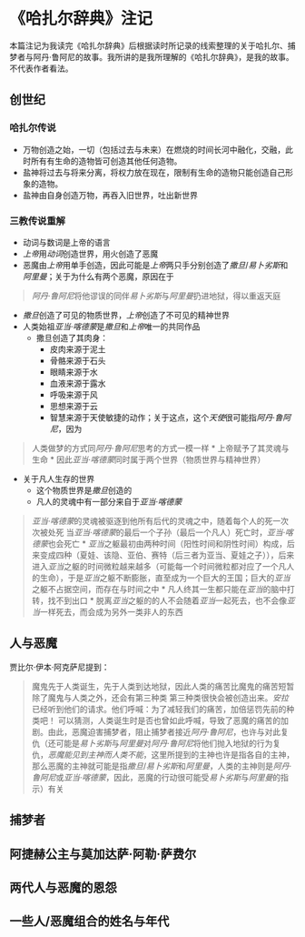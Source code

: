# 《哈扎尔辞典》注记
本篇注记为我读完《哈扎尔辞典》后根据读时所记录的线索整理的关于哈扎尔、捕梦者与阿丹·鲁阿尼的故事。我所讲的是我所理解的《哈扎尔辞典》，是我的故事。不代表作者看法。

## 创世纪
### 哈扎尔传说
+ 万物创造之始，一切（包括过去与未来）在燃烧的时间长河中融化，交融，此时所有有生命的造物皆可创造其他任何造物。
+ 盐神将过去与将来分离，将权力放在现在，限制有生命的造物只能创造自己形象的造物。
+ 盐神由自身创造万物，再吞入旧世界，吐出新世界
### 三教传说重解
+ 动词与数词是上帝的语言
+ *上帝*用*动词*创造世界，用火创造了恶魔
+ 恶魔由*上帝*用单手创造，因此可能是*上帝*两只手分别创造了*撒旦*/*易卜劣斯*和*阿里曼*；关于为什么有两个恶魔，原因在于
> *阿丹·鲁阿尼*将他谬误的同伴*易卜劣斯*与*阿里曼*扔进地狱，得以重返天庭
+ *撒旦*创造了可见的物质世界，*上帝*创造了不可见的精神世界
+ 人类始祖*亚当·喀德蒙*是*撒旦*和*上帝*唯一的共同作品
	* 撒旦创造了其肉身：
		- 皮肉来源于泥土
		- 骨骼来源于石头
		- 眼睛来源于水
		- 血液来源于露水
		- 呼吸来源于风
		- 思想来源于云
		- 智慧来源于天使敏捷的动作；关于这点，这个*天使*很可能指*阿丹·鲁阿尼*，因为
> 人类做梦的方式同*阿丹·鲁阿尼*思考的方式一模一样
	* 上帝赋予了其灵魂与生命
	* 因此*亚当·喀德蒙*同时属于两个世界（物质世界与精神世界）
+ 关于凡人生存的世界
	* 这个物质世界是*撒旦*创造的
	* 凡人的灵魂中有一部分来自于*亚当·喀德蒙*
> *亚当·喀德蒙*的灵魂被驱逐到他所有后代的灵魂之中，随着每个人的死一次次被处死
> 当*亚当·喀德蒙*的最后一个子孙（最后一个凡人）死亡时，*亚当·喀德蒙*也会死亡
	* *亚当*之躯最初由两种时间（阳性时间和阴性时间）构成，后来变成四种（夏娃、该隐、亚伯、赛特（后三者为亚当、夏娃之子）），后来进入*亚当*之躯的时间微粒越来越多（可能每一个时间微粒都对应了一个凡人的生命），于是*亚当*之躯不断膨胀，直至成为一个巨大的王国；巨大的*亚当*之躯不占据空间，而存在与时间之中
	* 凡人终其一生都只能在*亚当*的脑中打转，找不到出口
	* 脱离*亚当*之躯的的人不会随着*亚当*一起死去，也不会像*亚当*一样死去，而会成为另外一类非人的东西
## 人与恶魔
贾比尔·伊本·阿克萨尼提到：
> 魔鬼先于人类诞生，先于人类到达地狱，因此人类的痛苦比魔鬼的痛苦短暂
除了魔鬼与人类之外，还会有第三种类
> 第三种类很快会被创造出来。*安拉*已经听到他们的请求。他们呼喊：为了减轻我们的痛苦，加倍惩罚先前的种类吧！
可以猜测，人类诞生时是否也曾如此呼喊，导致了恶魔的痛苦的加剧。由此，恶魔迫害捕梦者，阻止捕梦者接近*阿丹·鲁阿尼*，也许与对此复仇（还可能是*易卜劣斯*与*阿里曼*对*阿丹·鲁阿尼*将他们抛入地狱的行为复仇，*恶魔能见到主神而人类不能*，这里所提到的主神也许是指各自的主神，那么恶魔的主神就可能是指*撒旦*/*易卜劣斯*和*阿里曼*，人类的主神则是*阿丹·鲁阿尼*或*亚当·喀德蒙*，因此，恶魔的行动很可能受*易卜劣斯*与*阿里曼*的指示）有关
## 捕梦者
## 阿捷赫公主与莫加达萨·阿勒·萨费尔
## 两代人与恶魔的恩怨
## 一些人/恶魔组合的姓名与年代
